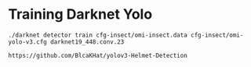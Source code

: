 # Training Darknet Yolo

```
./darknet detector train cfg-insect/omi-insect.data cfg-insect/omi-yolo-v3.cfg darknet19_448.conv.23
```


```research
https://github.com/BlcaKHat/yolov3-Helmet-Detection
```